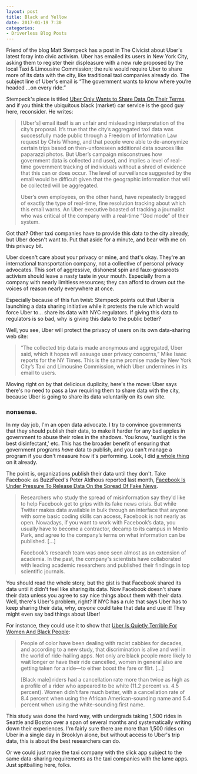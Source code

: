 ```yaml
---
layout: post
title: Black and Yellow
date: 2017-01-19 7:30
categories: 
- Driverless Blog Posts
---
```


Friend of the blog Matt Stempeck has a post in The Civicist about Uber's latest foray into civic activism. Uber has emailed its users in New York City, asking them to register their displeasure with a new rule proposed by the local Taxi & Limousine Commission; the rule would require Uber to share more of its data with the city, like traditional taxi companies already do. The subject line of Uber's email is “The government wants to know where you’re headed …on every ride.”

Stempeck's piece is titled [Uber Only Wants to Share Data On Their Terms](http://civichall.org/civicist/uber-only-wants-to-share-data-on-the-companys-terms/), and if you think the ubiquitous black (market) car service is the good guy here, reconsider. He writes:

> [Uber's] email itself is an unfair and misleading interpretation of the city’s proposal. It’s true that the city’s aggregated taxi data was successfully made public through a Freedom of Information Law request by Chris Whong, and that people were able to de-anonymize certain trips based on then-unforeseen additional data sources like paparazzi photos. But Uber’s campaign misconstrues how government data is collected and used, and implies a level of real-time government tracking of individuals without a shred of evidence that this can or does occur. The level of surveillance suggested by the email would be difficult given that the geographic information that will be collected will be aggregated.
> 
> Uber’s own employees, on the other hand, have repeatedly bragged of exactly the type of real-time, fine resolution tracking about which this email warns. An Uber executive boasted of tracking a journalist who was critical of the company with a real-time “God mode” of their system.

Got that? Other taxi companies have to provide this data to the city already, but Uber doesn't want to. Put that aside for a minute, and bear with me on this privacy bit. <!--more-->

Uber doesn't care about your privacy or mine, and that's okay. They're an international transportation company, not a collective of personal privacy advocates. This sort of aggressive, dishonest spin and faux-grassroots activism should leave a nasty taste in your mouth. Especially from a company with nearly limitless resources; they can afford to drown out the voices of reason nearly everywhere at once.

Especially because of this fun twist: Stempeck points out that Uber is launching a data sharing initiative while it protests the rule which would force Uber to… share its data with NYC regulators. If giving this data to regulators is so bad, why is giving this data to the public better?

Well, you see, Uber will protect the privacy of users on its own data-sharing web site:

> “The collected trip data is made anonymous and aggregated, Uber said, which it hopes will assuage user privacy concerns,” Mike Isaac reports for the NY Times. This is the same promise made by New York City’s Taxi and Limousine Commission, which Uber undermines in its email to users.

Moving right on by that delicious duplicity, here's the move: Uber says there's no need to pass a law requiring them to share data with the city, because Uber is going to share its data voluntarily on its own site. 

### nonsense.

In my day job, I'm an open data advocate. I try to convince governments that they should publish their data, to make it harder for any bad apples in government to abuse their roles in the shadows. You know, 'sunlight is the best disinfectant,' etc. This has the broader benefit of ensuring that government programs *have* data to publish, and you can't manage a program if you don't measure how it's performing. Look, I did [a whole thing](http://blog.ipsaloquitur.org/post/open-data-elk-theory/) on it already.

The point is, organizations publish their data until they don't. Take Facebook: as BuzzFeed's Peter Aldhous reported last month, [Facebook Is Under Pressure To Release Data On the Spread Of Fake News](https://www.buzzfeed.com/peteraldhous/facebook-or-closed-book).

> Researchers who study the spread of misinformation say they'd like to help Facebook get to grips with its fake news crisis. But while Twitter makes data available in bulk through an interface that anyone with some basic coding skills can access, Facebook is not nearly as open. Nowadays, if you want to work with Facebook’s data, you usually have to become a contractor, decamp to its campus in Menlo Park, and agree to the company’s terms on what information can be published. […]
>  
> Facebook’s research team was once seen almost as an extension of academia. In the past, the company's scientists have collaborated with leading academic researchers and published their findings in top scientific journals.

You should read the whole story, but the gist is that Facebook shared its data until it didn't feel like sharing its data. Now Facebook doesn't share their data unless you agree to say nice things about them with their data. Well, there's Uber's problem, right? If NYC has a rule that says Uber has to keep sharing their data, why, *anyone* could take that data and use it! They might even say bad things about Uber!

For instance, they could use it to show that [Uber Is Quietly Terrible For Women And Black People](http://jalopnik.com/uber-is-quietly-terrible-for-women-and-black-people-st-1788392405):

> People of color have been dealing with racist cabbies for decades, and according to a new study, that discrimination is alive and well in the world of ride-hailing apps. Not only are black people more likely to wait longer or have their ride cancelled, women in general also are getting taken for a ride—to either boost the fare or flirt. […]
>  
> [Black male] riders had a cancellation rate more than twice as high as a profile of a rider who appeared to be white (11.2 percent vs. 4.5 percent). Women didn’t fare much better, with a cancellation rate of 8.4 percent when using the African American-sounding name and 5.4 percent when using the white-sounding first name.

This study was done the hard way, with undergrads taking 1,500 rides in Seattle and Boston over a span of several months and systematically writing down their experiences.  I'm fairly sure there are more than 1,500 rides on Uber in a single day in Brooklyn alone, but without access to Uber's trip data, this is about the best researchers can do.

Or we could just make the taxi company with the slick app subject to the same data-sharing requirements as the taxi companies with the lame apps. Just spitballing here, folks.
